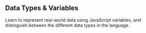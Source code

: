 Data Types & Variables
----------------------
Learn to represent real-world data using JavaScript variables, and distinguish between the different data types in the language.
